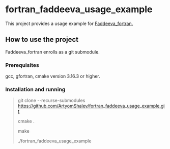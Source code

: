 # fortran_faddeeva_usage_example
This project provides a usage example for [Faddeeva_fortran.](https://github.com/ArtyomShalev/Faddeeva_fortran)
## How to use the project
Faddeeva_fortran enrolls as a git submodule. 

### Prerequisites

gcc, gfortran, cmake version 3.16.3 or higher.

### Installation and running

> git clone --recurse-submodules https://github.com/ArtyomShalev/fortran_faddeeva_usage_example.git
> 
>cmake .
> 
> make
> 
> ./fortran_faddeeva_usage_example

